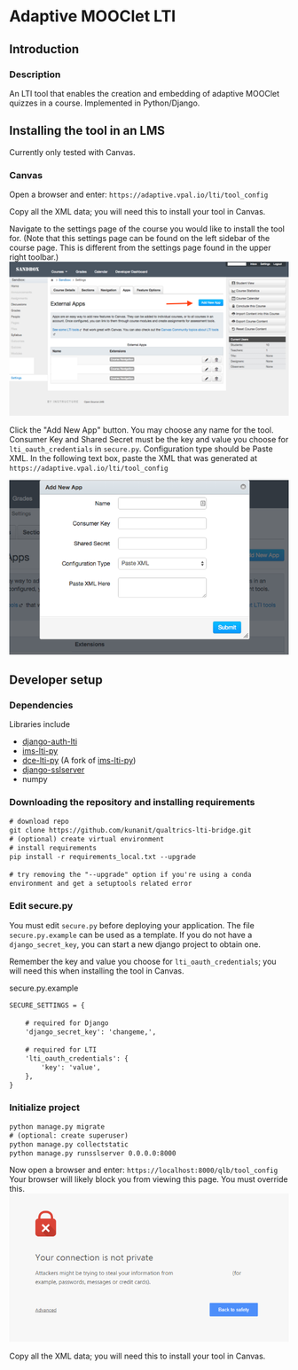 # Adaptive MOOClet LTI

## Introduction

### Description
An LTI tool that enables the creation and embedding of adaptive MOOClet quizzes in a course. Implemented in Python/Django.


## Installing the tool in an LMS

Currently only tested with Canvas.

### Canvas
Open a browser and enter:
`https://adaptive.vpal.io/lti/tool_config`

Copy all the XML data; you will need this to install your tool in Canvas.

Navigate to the settings page of the course you would like to install the tool for. (Note that this settings page can be found on the left sidebar of the course page. This is different from the settings page found in the upper right toolbar.)
![Add tool to Canvas 1](/images/add_app_canvas.png)

Click the "Add New App" button.
You may choose any name for the tool. Consumer Key and Shared Secret must be the key and value you choose for `lti_oauth_credentials` in `secure.py`. Configuration type should be Paste XML. In the following text box, paste the XML that was generated at `https://adaptive.vpal.io/lti/tool_config`

![Add tool to Canvas 2](/images/add_app_canvas_2.png)



## Developer setup

### Dependencies
Libraries include
* [django-auth-lti](https://github.com/Harvard-University-iCommons/django-auth-lti)
* [ims-lti-py](https://github.com/harvard-dce/dce_lti_py)
* [dce-lti-py](https://github.com/harvard-dce/dce_lti_py) (A fork of [ims-lti-py](https://github.com/tophatmonocle/ims_lti_py))
* [django-sslserver](https://github.com/teddziuba/django-sslserver)
* numpy

### Downloading the repository and installing requirements
```
# download repo
git clone https://github.com/kunanit/qualtrics-lti-bridge.git
# (optional) create virtual environment
# install requirements
pip install -r requirements_local.txt --upgrade

# try removing the "--upgrade" option if you're using a conda environment and get a setuptools related error
```

### Edit secure.py

You must edit `secure.py` before deploying your application. The file `secure.py.example` can be used as a template. If you do not have a `django_secret_key`, you can start a new django project to obtain one.

Remember the key and value you choose for `lti_oauth_credentials`; you will need this when installing the tool in Canvas.

secure.py.example
```
SECURE_SETTINGS = {

	# required for Django
	'django_secret_key': 'changeme,',

	# required for LTI
	'lti_oauth_credentials': {
		'key': 'value',
	},
}
```

### Initialize project
```
python manage.py migrate
# (optional: create superuser)
python manage.py collectstatic
python manage.py runsslserver 0.0.0.0:8000
```
Now open a browser and enter:
`https://localhost:8000/qlb/tool_config`
Your browser will likely block you from viewing this page. You must override this.
![Chrome Security Warning](/images/chrome_error.png)

Copy all the XML data; you will need this to install your tool in Canvas.



